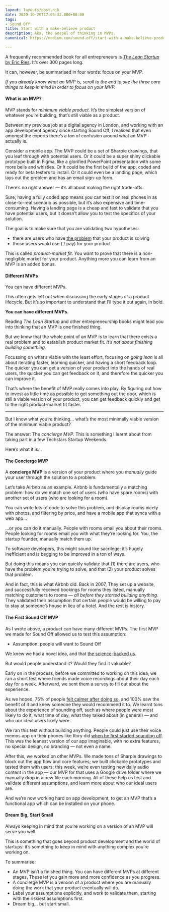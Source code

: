 ```yaml
---
layout: layouts/post.njk
date: 2020-10-20T17:03:32.000+00:00
tags:
- Sound Off
title: Start with a make-believe product
description: Aka, the Gospel of thinking in MVPs.
canonical: https://medium.com/sound-off/start-with-a-make-believe-product-873c5ebb643b

---
```


A frequently recommended book for all entrepreneurs is [_The Lean Startup_ by Eric Ries](https://medium.com/@tdevroome/book-summary-the-lean-startup-2113c0cf4289). It’s over 300 pages long.

It can, however, be summarised in four words: focus on your MVP.

_If you already know what an MVP is, scroll to the end to see the three core things to keep in mind in order to focus on your MVP._

#### What is an MVP?

MVP stands for _minimum viable product._ It’s the simplest version of whatever you’re building, that’s still viable as a product.

Between my previous job at a digital agency in London, and working with an app development agency since starting Sound Off, I realised that even amongst the experts there’s a ton of confusion around what an MVP actually is.

Consider a mobile app. The MVP could be a set of Sharpie drawings, that you leaf through with potential users. Or it could be a super shiny clickable prototype built in Figma, like a glorified PowerPoint presentation with some more bells and whistles. Or it could be the first build of the app, coded and ready for beta testers to install. Or it could even be a landing page, which lays out the problem and has an email sign-up form.

There’s no right answer — it’s all about making the right trade-offs.

Sure, having a fully coded app means you can test it on real phones in as close-to-real scenario as possible, but it’s also expensive and time-consuming. Having a landing page is a cheap and fast to validate that you have potential users, but it doesn’t allow you to test the specifics of your solution.

The goal is to make sure that you are validating two hypotheses:

* there are users who have [the problem](https://medium.com/sound-off/should-you-build-your-app-idea-4fbc97c777fa) that your product is solving
* those users would use ( / pay) for your product

This is called _product-market fit_. You want to prove that there is a non-negligible market for your product. Anything more you can learn from an MVP is an added bonus.

#### Different MVPs

You can have different MVPs.

This often gets left out when discussing the early stages of a product lifecycle. But it’s so important to understand that I’ll type it out again, in bold.

**You can have different MVPs.**

Reading _The Lean Startup_ and other entrepreneurship books might lead you into thinking that an MVP is one finished thing.

But we know that the whole point of an MVP is to learn that there exists a real problem and to establish product market fit. _It’s not about finishing building something._

Focussing on what’s viable with the least effort, focusing on _going lean_ is all about iterating faster, learning quicker, and having a short feedback loop. The quicker you can get a version of your product into the hands of real users, the quicker you can get feedback on it, and therefore the quicker you can improve it.

That’s where the benefit of MVP really comes into play. By figuring out how to invest as little time as possible to get something out the door, which is still a viable version of your product, you can get feedback quickly and get to the right product-market fit faster.

***

But I know what you’re thinking… what’s the most minimally viable version of the minimum viable product?

The answer: The _concierge MVP._ This is something I learnt about from taking part in a few Techstars Startup Weekends.

Here’s what it is…

#### The Concierge MVP

A **concierge MVP** is a version of your product where you _manually_ guide your user through the solution to a problem.

Let’s take Airbnb as an example. Airbnb is fundamentally a matching problem: how do we match one set of users (who have spare rooms) with another set of users (who are looking for a room).

You can write lots of code to solve this problem, and display rooms nicely with photos, and filtering by price, and have a mobile app that syncs with a web app…

…or you can do it manually. People with rooms email you about their rooms. People looking for rooms email you with what they’re looking for. You, the startup founder, manually match them up.

To software developers, this might sound like sacrilege: it’s hugely inefficient and is begging to be improved in a ton of ways.

But doing this means you can quickly validate that (1) there are users, who have the problem you’re trying to solve, and that (2) your product solves that problem.

And in fact, this is what Airbnb did. Back in 2007, They set up a website, and successfully received bookings for rooms they listed, manually matching customers to rooms — _all before they started building anything_. They validated their assumption that certain people would be willing to pay to stay at someone’s house in lieu of a hotel. And the rest is history.

#### The First Sound Off MVP

As I wrote above, a product can have many different MVPs. The first MVP we made for Sound Off allowed us to test this assumption:

* Assumption: people will want to Sound Off

We knew we had a novel idea, and that [the science-backed us](https://medium.com/sound-off/five-reasons-science-says-you-should-journal-c0d35d889f2f).

But would people understand it? Would they find it valuable?

Early on in the process, before we committed to working on this idea, we ran a short test where friends made voice recordings about their day each day for a week. Afterward, we sent them a survey to fill out about the experience.

As we hoped, 75% of people [felt calmer after doing so](https://medium.com/sound-off/meditation-for-people-who-cant-sit-still-4cb59c8e7ab3), and 100% saw the benefit of it and knew someone they would recommend it to. We learnt tons about the experience of sounding off, such as where people were most likely to do it, what time of day, what they talked about (in general) — and who our ideal users likely were.

We ran this test without building anything. People could just use their voice memos app on their phones like Rory did [when he first started sounding off](https://medium.com/sound-off/we-started-a-start-up-in-lockdown-16ddd7a8d297). This was the leanest version of our app imaginable, with no extra features, no special design, no branding — not even a name.

After this, we worked on other MVPs. We made tons of Sharpie drawings to block out the app flow and core features; we built clickable prototypes and tested them with users; this week, we’re even testing new daily audio content in the app — our MVP for that uses a Google drive folder where we manually drop in a new file each morning. All of these help us test and validate different assumptions, and learn more about who our ideal users are.

And we’re now working hard on app development, to get an MVP that’s a functional app which can be installed on your phone.

#### Dream Big, Start Small

Always keeping in mind that you’re working on a version of an MVP will serve you well.

This is something that goes beyond product development and the world of startups: it’s something to keep in mind with anything complex you’re working on.

To summarise:

* An MVP isn’t a finished thing. You can have different MVPs at different stages. These let you gain more and more confidence as you progress.
* A concierge MVP is a version of a product where you are manually doing the work that your product eventually will do.
* Label your assumptions explicitly, and work to validate them, starting with the riskiest assumptions first.
* Dream big… but start small.